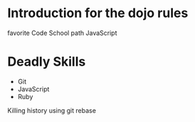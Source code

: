Introduction for the dojo rules
==========

favorite Code School path JavaScript

Deadly Skills
==========
* Git
* JavaScript
* Ruby

Killing history using git rebase